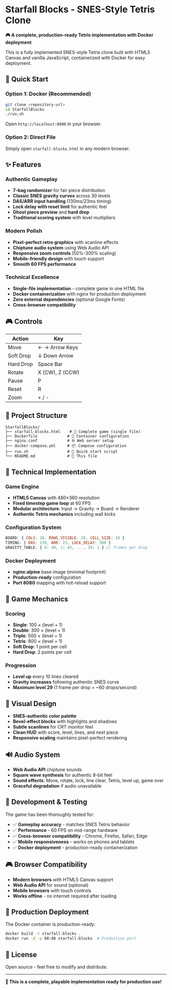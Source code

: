 # Starfall Blocks - SNES-Style Tetris Clone
**🎮 A complete, production-ready Tetris implementation with Docker deployment**

This is a fully implemented SNES-style Tetris clone built with HTML5 Canvas and vanilla JavaScript, containerized with Docker for easy deployment.

## 🚀 Quick Start

### Option 1: Docker (Recommended)
```bash
git clone <repository-url>
cd StarfallBlocks
./run.sh
```
Open `http://localhost:8080` in your browser.

### Option 2: Direct File
Simply open `starfall-blocks.html` in any modern browser.

## ✨ Features

### Authentic Gameplay
- **7-bag randomizer** for fair piece distribution
- **Classic SNES gravity curves** across 30 levels
- **DAS/ARR input handling** (130ms/23ms timing)
- **Lock delay with reset limit** for authentic feel
- **Ghost piece preview** and **hard drop**
- **Traditional scoring system** with level multipliers

### Modern Polish  
- **Pixel-perfect retro graphics** with scanline effects
- **Chiptune audio system** using Web Audio API
- **Responsive zoom controls** (50%-300% scaling)
- **Mobile-friendly design** with touch support
- **Smooth 60 FPS performance**

### Technical Excellence
- **Single-file implementation** - complete game in one HTML file
- **Docker containerization** with nginx for production deployment
- **Zero external dependencies** (optional Google Fonts)
- **Cross-browser compatibility**

## 🎮 Controls

| Action | Key |
|--------|-----|
| Move | ← → Arrow Keys |
| Soft Drop | ↓ Down Arrow |  
| Hard Drop | Space Bar |
| Rotate | X (CW), Z (CCW) |
| Pause | P |
| Reset | R |
| Zoom | + / - |

## 📁 Project Structure

```
StarfallBlocks/
├── starfall-blocks.html    # 🎯 Complete game (single file)
├── Dockerfile             # 🐳 Container configuration
├── nginx.conf             # 🌐 Web server setup
├── docker-compose.yml     # 📦 Compose configuration
├── run.sh                 # 🚀 Quick start script
└── README.md              # 📖 This file
```

## 🔧 Technical Implementation

### Game Engine
- **HTML5 Canvas** with 480×360 resolution  
- **Fixed timestep game loop** at 60 FPS
- **Modular architecture**: Input → Gravity → Board → Renderer
- **Authentic Tetris mechanics** including wall kicks

### Configuration System
```javascript
BOARD: { COLS: 10, ROWS_VISIBLE: 20, CELL_SIZE: 16 }
TIMING: { DAS: 130, ARR: 23, LOCK_DELAY: 500 }
GRAVITY_TABLE: { 0: 48, 1: 43, ..., 29: 1 } // frames per drop
```

### Docker Deployment
- **nginx:alpine** base image (minimal footprint)
- **Production-ready** configuration
- **Port 8080** mapping with hot-reload support

## 🎯 Game Mechanics

### Scoring
- **Single**: 100 × (level + 1)
- **Double**: 300 × (level + 1)  
- **Triple**: 500 × (level + 1)
- **Tetris**: 800 × (level + 1)
- **Soft Drop**: 1 point per cell
- **Hard Drop**: 2 points per cell

### Progression
- **Level up** every 10 lines cleared
- **Gravity increases** following authentic SNES curve
- **Maximum level 29** (1 frame per drop = ~60 drops/second)

## 🎨 Visual Design

- **SNES-authentic color palette**
- **Bevel-effect blocks** with highlights and shadows
- **Subtle scanlines** for CRT monitor feel
- **Clean HUD** with score, level, lines, and next piece
- **Responsive scaling** maintains pixel-perfect rendering

## 🔊 Audio System

- **Web Audio API** chiptune sounds
- **Square wave synthesis** for authentic 8-bit feel
- **Sound effects**: Move, rotate, lock, line clear, Tetris, level up, game over
- **Graceful degradation** if audio unavailable

## 🧪 Development & Testing

The game has been thoroughly tested for:
- ✅ **Gameplay accuracy** - matches SNES Tetris behavior
- ✅ **Performance** - 60 FPS on mid-range hardware
- ✅ **Cross-browser compatibility** - Chrome, Firefox, Safari, Edge
- ✅ **Mobile responsiveness** - works on phones and tablets
- ✅ **Docker deployment** - production-ready containerization

## 🎮 Browser Compatibility

- **Modern browsers** with HTML5 Canvas support
- **Web Audio API** for sound (optional)
- **Mobile browsers** with touch controls
- **Works offline** - no internet required after loading

## 🚢 Production Deployment

The Docker container is production-ready:
```bash
docker build -t starfall-blocks .
docker run -d -p 80:80 starfall-blocks  # Production port
```

## 📝 License

Open source - feel free to modify and distribute.

---

**🌟 This is a complete, playable implementation ready for production use!**

